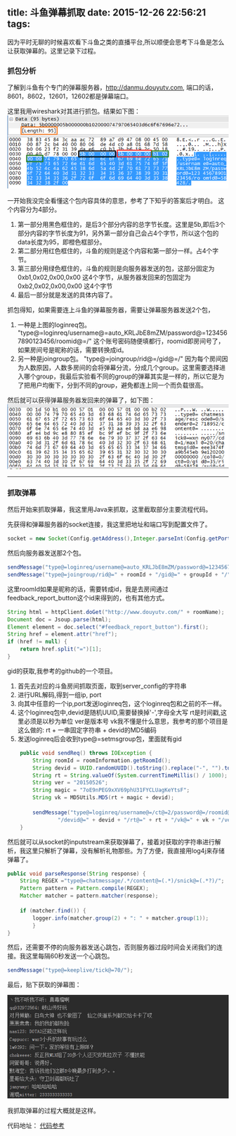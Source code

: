 title: 斗鱼弹幕抓取
date: 2015-12-26 22:56:21
tags:
---

因为平时无聊的时候喜欢看下斗鱼之类的直播平台,所以顺便会思考下斗鱼是怎么让获取弹幕的。这里记录下过程。


### 抓包分析
了解到斗鱼有个专门的弹幕服务器，http://danmu.douyutv.com, 端口的话，8601，8602，12601，12602都是弹幕端口。

这里我用wireshark对其进行抓包。结果如下图：
[![抓包](/uploads/package.jpg)](/uploads/package.jpg)

<!-- more -->
一开始我没完全看懂这个包内容具体的意思，参考了下知乎的答案后才明白。
这个内容分为4部分。
1. 第一部分用黑色框住的，是后3个部分内容的总字节长度。这里是5b,即后3个部分内容的字节长度为91，另外第一部分自己会占4个字节，所以这个包的data长度为95，即橙色框部分。
2. 第二部分用红色框住的，斗鱼的规则是这个内容和第一部分一样。占4个字节。
3. 第三部分用绿色框住的，斗鱼的规则是向服务器发送的包，这部分固定为0xb1,0x02,0x00,0x00 这4个字节，从服务器发回来的包固定为0xb2,0x02,0x00,0x00 这4个字节
4. 最后一部分就是发送的具体内容了。


抓包得知，如果需要连上斗鱼的弹幕服务器，需要让弹幕服务器发送2个包，
1. 一种是上图的loginreq包。
"type@=loginreq/username@=auto_KRLJbE8mZM/password@=1234567890123456/roomid@=/"
这个账号密码随便填都行，roomid即房间号了，如果房间号是昵称的话，需要转换成id。
2. 另一种是joingroup包。
"type@=joingroup/rid@=/gid@=/"
因为每个房间因为人数原因，人数多房间的会将弹幕分流，分成几个group。这里需要选择进入哪个group，我最后实验看不同的group的弹幕其实是一样的，所以它是为了把用户均衡下，分到不同的group，避免都连上同一个而负载很高。

然后就可以获得弹幕服务器发回来的弹幕了，如下图：
![抓包弹幕](/uploads/response.jpg)

***

### 抓取弹幕
然后开始来抓取弹幕，我这里用Java来抓取，这里截取部分主要流程代码。

先获得和弹幕服务器的socket连接，我这里把地址和端口写到配置文件了。
```java
socket = new Socket(Config.getAddress(),Integer.parseInt(Config.getPort()));
```

然后向服务器发送那2个包。
```java
sendMessage("type@=loginreq/username@=auto_KRLJbE8mZM/password@=1234567890123456/roomid@=" + roomId + "/");
sendMessage("type@=joingroup/rid@=" + roomId + "/gid@=" + groupId + "/");
```
这里roomId如果是昵称的话，需要转成id，我是去房间通过feedback_report_button这个id来得到的，也有其他方式。
```java
String html = httpClient.doGet("http://www.douyutv.com/" + roomName);
Document doc = Jsoup.parse(html);
Element element = doc.select("#feedback_report_button").first();
String href = element.attr("href");
if (href != null) {
    return href.split("=")[1];
}
```

gid的获取,我参考的github的一个项目。
1. 首先去对应的斗鱼房间抓取页面，取到server_config的字符串
2. 进行URL解码,得到一组ip, port
3. 向其中任意的一个ip,port发送loginreq包，这个loginreq包和之前的不一样。
4. 这个loginreq包中,devid是随机UUID,需要替换掉'-',字母全大写
   rt是时间戳,这里必须是以秒为单位
   ver是版本号
   vk我不懂是什么意思，我参考的那个项目是这么做的: rt + 一串固定字符串 + devid的MD5编码
5. 发送loginreq后会收到type@=setmsgroup包，里面就有gid

```java
    public void sendReq() throws IOException {
        String roomId = roomInformation.getRoomId();
        String devid = UUID.randomUUID().toString().replace("-", "").toUpperCase();
        String rt = String.valueOf(System.currentTimeMillis() / 1000);
        String ver = "20150526";
        String magic = "7oE9nPEG9xXV69phU31FYCLUagKeYtsF";
        String vk = MD5Utils.MD5(rt + magic + devid);

        sendMessage("type@=loginreq/username@=/ct@=2/password@=/roomid@=" + roomId +
                "/devid@=" + devid + "/rt@=" + rt + "/vk@=" + vk + "/ver@=" + ver + "/");
    }
```


然后就可以从socket的inputstream来获取弹幕了，接着对获取的字符串进行解析，我这里只解析了弹幕，没有解析礼物那些。为了方便，我直接用log4j来存储弹幕了。
```java
public void parseResponse(String response) {
    String REGEX ="type@=chatmessage/.*/content@=(.*)/snick@=(.*?)/";
    Pattern pattern = Pattern.compile(REGEX);
    Matcher matcher = pattern.matcher(response);

    if (matcher.find()) {
        logger.info(matcher.group(2) + ": " + matcher.group(1));
        }
}
```

然后，还需要不停的向服务器发送心跳包，否则服务器过段时间会关闭我们的连接。我这里每隔60秒发送一个心跳包。
```java
sendMessage("type@=keeplive/tick@=70/");
```
最后，贴下获取的弹幕图：

![弹幕](/uploads/result.jpg)


我抓取弹幕的过程大概就是这样。

代码地址： [代码参考](https://github.com/ndrlslz/DouyuBarrageTool)






























































































